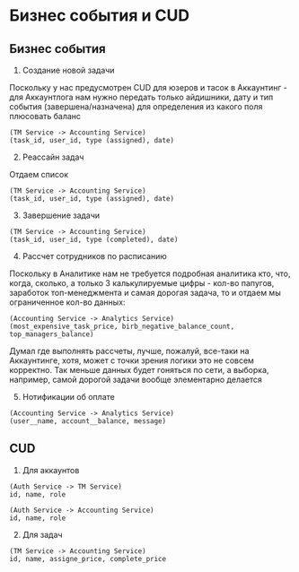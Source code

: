 # Бизнес события и CUD

## Бизнес события

1. Создание новой задачи

Поскольку у нас предусмотрен CUD для юзеров и тасок в Аккаунтинг - для Аккаунтлога нам нужно передать только айдишники, дату и тип события (завершена/назначена) для определения из какого поля плюсовать баланс

```
(TM Service -> Accounting Service)
(task_id, user_id, type (assigned), date)
```

2. Реассайн задач

Отдаем список

```
(TM Service -> Accounting Service)
(task_id, user_id, type (assigned), date)
```

3. Завершение задачи

```
(TM Service -> Accounting Service)
(task_id, user_id, type (completed), date)
```

4. Рассчет сотрудников по расписанию

Поскольку в Аналитике нам не требуется подробная аналитика кто, что, когда, сколько, а только 3 калькулируемые цифры - кол-во папугов, заработок топ-менеджмента и самая дорогая задача, то и отдаем мы ограниченное кол-во данных:

```
(Accounting Service -> Analytics Service)
(most_expensive_task_price, birb_negative_balance_count, top_managers_balance)
```

Думал где выполнять рассчеты, лучше, пожалуй, все-таки на Аккаунтинге, хотя, может с точки зрения логики это не совсем корректно. Так меньше данных будет гоняться по сети, а выборка, например, самой дорогой задачи вообще элементарно делается

5. Нотификации об оплате

```
(Accounting Service -> Analytics Service)
(user__name, account__balance, message)
```

## CUD

1. Для аккаунтов

```
(Auth Service -> TM Service)
id, name, role

(Auth Service -> Accounting Service)
id, name, role
```

2. Для задач

```
(TM Service -> Accounting Service)
id, name, assigne_price, complete_price
```